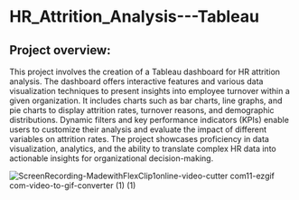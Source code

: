 # HR_Attrition_Analysis---Tableau
## Project overview:
This project involves the creation of a Tableau dashboard for HR attrition analysis. The dashboard offers interactive features and various data visualization techniques to present insights into employee turnover within a given organization. It includes charts such as bar charts, line graphs, and pie charts to display attrition rates, turnover reasons, and demographic distributions. Dynamic filters and key performance indicators (KPIs) enable users to customize their analysis and evaluate the impact of different variables on attrition rates. The project showcases proficiency in data visualization, analytics, and the ability to translate complex HR data into actionable insights for organizational decision-making.

![ScreenRecording-MadewithFlexClip1online-video-cutter com11-ezgif com-video-to-gif-converter (1) (1)](https://github.com/ShekharSunilKhamkar/HR_Attrition_Analysis---Tableau/assets/167413419/93ef612f-e71e-4486-bff5-2f2645332a33)


